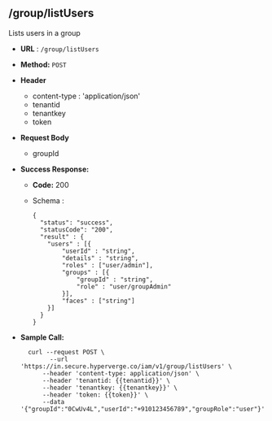 ## /group/listUsers

Lists users in a group

* **URL** : `/group/listUsers`
  
* **Method:** `POST`

* **Header**
	
	- content-type : 'application/json'
	- tenantid 
	- tenantkey
	- token
	
* **Request Body**
	- groupId	
	  
* **Success Response:**

  * **Code:** 200 <br />
  * Schema : 
		
			
		{
		  "status": "success",
		  "statusCode": "200",
		  "result" : {
		  	"users" : [{
				"userId" : "string",
				"details" : "string",
				"roles" : ["user/admin"],
				"groups" : [{
					"groupId" : "string",
					"role" : "user/groupAdmin"
				}],
				"faces" : ["string"]
			}]
		  }
		}
		
	

* **Sample Call:**

   	
    	curl --request POST \
  			  --url 'https://in.secure.hyperverge.co/iam/v1/group/listUsers' \
            --header 'content-type: application/json' \
            --header 'tenantid: {{tenantid}}' \
            --header 'tenantkey: {{tenantkey}}' \
            --header 'token: {{token}}' \
            --data '{"groupId":"0CwUv4L","userId":"+910123456789","groupRole":"user"}'
    	
    	
